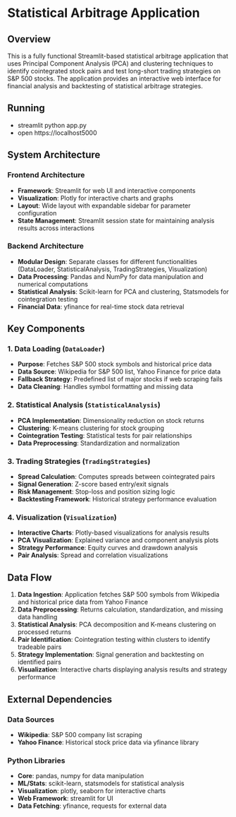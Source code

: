 # Statistical Arbitrage Application

## Overview

This is a fully functional Streamlit-based statistical arbitrage application that uses Principal Component Analysis (PCA) and clustering techniques to identify cointegrated stock pairs and test long-short trading strategies on S&P 500 stocks. The application provides an interactive web interface for financial analysis and backtesting of statistical arbitrage strategies.

## Running
- streamlit python app.py
- open https://localhost5000


## System Architecture

### Frontend Architecture
- **Framework**: Streamlit for web UI and interactive components
- **Visualization**: Plotly for interactive charts and graphs
- **Layout**: Wide layout with expandable sidebar for parameter configuration
- **State Management**: Streamlit session state for maintaining analysis results across interactions

### Backend Architecture
- **Modular Design**: Separate classes for different functionalities (DataLoader, StatisticalAnalysis, TradingStrategies, Visualization)
- **Data Processing**: Pandas and NumPy for data manipulation and numerical computations
- **Statistical Analysis**: Scikit-learn for PCA and clustering, Statsmodels for cointegration testing
- **Financial Data**: yfinance for real-time stock data retrieval

## Key Components

### 1. Data Loading (`DataLoader`)
- **Purpose**: Fetches S&P 500 stock symbols and historical price data
- **Data Source**: Wikipedia for S&P 500 list, Yahoo Finance for price data
- **Fallback Strategy**: Predefined list of major stocks if web scraping fails
- **Data Cleaning**: Handles symbol formatting and missing data

### 2. Statistical Analysis (`StatisticalAnalysis`)
- **PCA Implementation**: Dimensionality reduction on stock returns
- **Clustering**: K-means clustering for stock grouping
- **Cointegration Testing**: Statistical tests for pair relationships
- **Data Preprocessing**: Standardization and normalization

### 3. Trading Strategies (`TradingStrategies`)
- **Spread Calculation**: Computes spreads between cointegrated pairs
- **Signal Generation**: Z-score based entry/exit signals
- **Risk Management**: Stop-loss and position sizing logic
- **Backtesting Framework**: Historical strategy performance evaluation

### 4. Visualization (`Visualization`)
- **Interactive Charts**: Plotly-based visualizations for analysis results
- **PCA Visualization**: Explained variance and component analysis plots
- **Strategy Performance**: Equity curves and drawdown analysis
- **Pair Analysis**: Spread and correlation visualizations

## Data Flow

1. **Data Ingestion**: Application fetches S&P 500 symbols from Wikipedia and historical price data from Yahoo Finance
2. **Data Preprocessing**: Returns calculation, standardization, and missing data handling
3. **Statistical Analysis**: PCA decomposition and K-means clustering on processed returns
4. **Pair Identification**: Cointegration testing within clusters to identify tradeable pairs
5. **Strategy Implementation**: Signal generation and backtesting on identified pairs
6. **Visualization**: Interactive charts displaying analysis results and strategy performance

## External Dependencies

### Data Sources
- **Wikipedia**: S&P 500 company list scraping
- **Yahoo Finance**: Historical stock price data via yfinance library

### Python Libraries
- **Core**: pandas, numpy for data manipulation
- **ML/Stats**: scikit-learn, statsmodels for statistical analysis
- **Visualization**: plotly, seaborn for interactive charts
- **Web Framework**: streamlit for UI
- **Data Fetching**: yfinance, requests for external data


